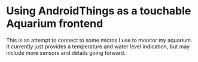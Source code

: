 # Using AndroidThings as a touchable Aquarium frontend

This is an attempt to connect to some micros I use to monitor my aquarium. It currently just provides a temperature and water level indication, but may include more sensors and details going forward. 
